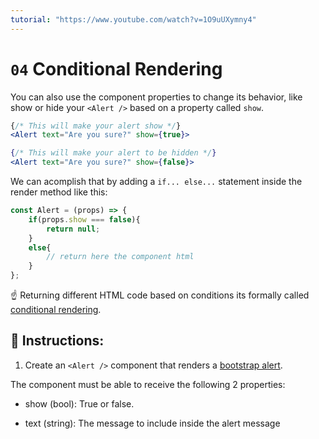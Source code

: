 ```yaml
---
tutorial: "https://www.youtube.com/watch?v=1O9uUXymny4"
---
```


# `04` Conditional Rendering

You can also use the component properties to change its behavior, like show or hide your `<Alert />` based on a property called `show`.

```jsx
{/* This will make your alert show */}
<Alert text="Are you sure?" show={true}>

{/* This will make your alert to be hidden */}
<Alert text="Are you sure?" show={false}>
```

We can acomplish that by adding a `if... else...` statement inside the render method like this:

```jsx
const Alert = (props) => {
    if(props.show === false){
        return null;
    }
    else{
        // return here the component html
    }
};
```

☝️ Returning different HTML code based on conditions its formally called [conditional rendering](https://joshblog.net/2018/conditional-rendering-with-react-and-jsx/).

##  📝 Instructions:

1. Create an `<Alert />` component that renders a [bootstrap alert](https://getbootstrap.com/docs/4.0/components/alerts/#examples).

The component must be able to receive the following 2 properties:

- show (bool): True or false.

- text (string): The message to include inside the alert message